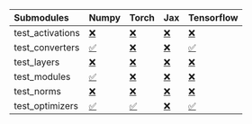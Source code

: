 | Submodules       | Numpy                                                                                                                           | Torch                                                                                                                           | Jax                                                                                                                             | Tensorflow                                                                                                                      |
|:-----------------|:--------------------------------------------------------------------------------------------------------------------------------|:--------------------------------------------------------------------------------------------------------------------------------|:--------------------------------------------------------------------------------------------------------------------------------|:--------------------------------------------------------------------------------------------------------------------------------|
| test_activations | <a href="https://github.com/unifyai/ivy/runs/7967121489?check_suite_focus=true" rel="noopener noreferrer" target="_blank">❌</a> | <a href="https://github.com/unifyai/ivy/runs/7967122003?check_suite_focus=true" rel="noopener noreferrer" target="_blank">❌</a> | <a href="https://github.com/unifyai/ivy/runs/7967122528?check_suite_focus=true" rel="noopener noreferrer" target="_blank">❌</a> | <a href="https://github.com/unifyai/ivy/runs/7967123162?check_suite_focus=true" rel="noopener noreferrer" target="_blank">❌</a> |
| test_converters  | <a href="https://github.com/unifyai/ivy/runs/7967121569?check_suite_focus=true" rel="noopener noreferrer" target="_blank">✅</a> | <a href="https://github.com/unifyai/ivy/runs/7967122098?check_suite_focus=true" rel="noopener noreferrer" target="_blank">❌</a> | <a href="https://github.com/unifyai/ivy/runs/7967122601?check_suite_focus=true" rel="noopener noreferrer" target="_blank">❌</a> | <a href="https://github.com/unifyai/ivy/runs/7967123264?check_suite_focus=true" rel="noopener noreferrer" target="_blank">✅</a> |
| test_layers      | <a href="https://github.com/unifyai/ivy/runs/7967121690?check_suite_focus=true" rel="noopener noreferrer" target="_blank">❌</a> | <a href="https://github.com/unifyai/ivy/runs/7967122192?check_suite_focus=true" rel="noopener noreferrer" target="_blank">❌</a> | <a href="https://github.com/unifyai/ivy/runs/7967122698?check_suite_focus=true" rel="noopener noreferrer" target="_blank">❌</a> | <a href="https://github.com/unifyai/ivy/runs/7967123379?check_suite_focus=true" rel="noopener noreferrer" target="_blank">❌</a> |
| test_modules     | <a href="https://github.com/unifyai/ivy/runs/7967121766?check_suite_focus=true" rel="noopener noreferrer" target="_blank">✅</a> | <a href="https://github.com/unifyai/ivy/runs/7967122293?check_suite_focus=true" rel="noopener noreferrer" target="_blank">❌</a> | <a href="https://github.com/unifyai/ivy/runs/7967122800?check_suite_focus=true" rel="noopener noreferrer" target="_blank">❌</a> | <a href="https://github.com/unifyai/ivy/runs/7967123520?check_suite_focus=true" rel="noopener noreferrer" target="_blank">❌</a> |
| test_norms       | <a href="https://github.com/unifyai/ivy/runs/7967121856?check_suite_focus=true" rel="noopener noreferrer" target="_blank">❌</a> | <a href="https://github.com/unifyai/ivy/runs/7967122353?check_suite_focus=true" rel="noopener noreferrer" target="_blank">❌</a> | <a href="https://github.com/unifyai/ivy/runs/7967122919?check_suite_focus=true" rel="noopener noreferrer" target="_blank">❌</a> | <a href="https://github.com/unifyai/ivy/runs/7967123642?check_suite_focus=true" rel="noopener noreferrer" target="_blank">❌</a> |
| test_optimizers  | <a href="https://github.com/unifyai/ivy/runs/7967121929?check_suite_focus=true" rel="noopener noreferrer" target="_blank">✅</a> | <a href="https://github.com/unifyai/ivy/runs/7967122447?check_suite_focus=true" rel="noopener noreferrer" target="_blank">✅</a> | <a href="https://github.com/unifyai/ivy/runs/7967123050?check_suite_focus=true" rel="noopener noreferrer" target="_blank">❌</a> | <a href="https://github.com/unifyai/ivy/runs/7967123809?check_suite_focus=true" rel="noopener noreferrer" target="_blank">✅</a> |